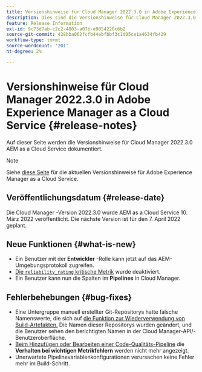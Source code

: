 ```yaml
---
title: Versionshinweise für Cloud Manager 2022.3.0 in Adobe Experience Manager as a Cloud Service
description: Dies sind die Versionshinweise für Cloud Manager 2022.3.0 in AEM as a Cloud Service.
feature: Release Information
exl-id: 9c73d7ab-c2c2-4803-a07b-e9054220c6b2
source-git-commit: 428bba062fcfb44ebfbbf3c1d05ce1a4634fb429
workflow-type: tm+mt
source-wordcount: '201'
ht-degree: 2%

---
```



# Versionshinweise für Cloud Manager 2022.3.0 in Adobe Experience Manager as a Cloud Service {#release-notes}

Auf dieser Seite werden die Versionshinweise für Cloud Manager 2022.3.0 AEM as a Cloud Service dokumentiert.

>[!NOTE]
>
>Siehe [diese Seite](/help/release-notes/release-notes-cloud/release-notes-current.md) für die aktuellen Versionshinweise für Adobe Experience Manager as a Cloud Service.

## Veröffentlichungsdatum {#release-date}

Die Cloud Manager -Version 2022.3.0 wurde AEM as a Cloud Service 10. März 2022 veröffentlicht. Die nächste Version ist für den 7. April 2022 geplant.

## Neue Funktionen {#what-is-new}

* Ein Benutzer mit der **Entwickler** -Rolle kann jetzt auf das AEM-Umgebungsprotokoll zugreifen.
* [Die `reliability_rating` kritische Metrik](/help/implementing/cloud-manager/code-quality-testing.md) wurde deaktiviert.
* Ein Benutzer kann nun die Spalten im **Pipelines** in Cloud Manager.

## Fehlerbehebungen {#bug-fixes}

* Eine Untergruppe manuell erstellter Git-Repositorys hatte falsche Namenswerte, die sich auf [die Funktion zur Wiederverwendung von Build-Artefakten.](/help/implementing/cloud-manager/getting-access-to-aem-in-cloud/setting-up-project.md#build-artifact-reuse) Die Namen dieser Repositorys wurden geändert, und die Benutzer sehen den berichtigten Namen in der Cloud Manager-API/-Benutzeroberfläche.
* [Beim Hinzufügen oder Bearbeiten einer Code-Qualitäts-Pipeline](/help/implementing/cloud-manager/configuring-pipelines/configuring-non-production-pipelines.md) die **Verhalten bei wichtigen Metrikfehlern** werden nicht mehr angezeigt.
* Unerwartete Pipelinevariablenkonfigurationen verursachen keine Fehler mehr im Build-Schritt.
